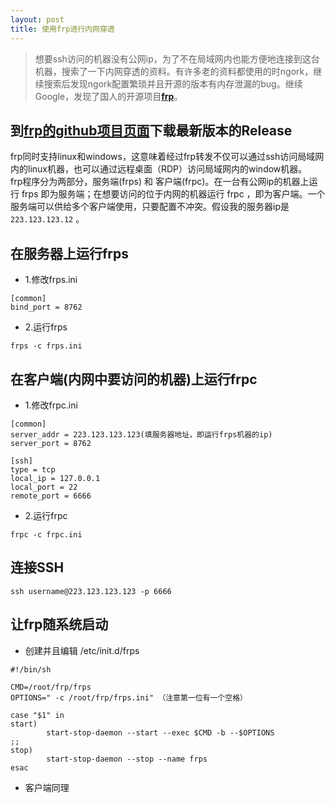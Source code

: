 ```yaml
---
layout: post
title: 使用frp进行内网穿透
---
```


> 想要ssh访问的机器没有公网ip，为了不在局域网内也能方便地连接到这台机器，搜索了一下内网穿透的资料。有许多老的资料都使用的时ngork，继续搜索后发现ngork配置繁琐并且开源的版本有内存泄漏的bug。继续Google，发现了国人的开源项目[**frp**][frp]。

## 到[frp的github项目页面][frp]下载最新版本的Release
frp同时支持linux和windows，这意味着经过frp转发不仅可以通过ssh访问局域网内的linux机器，也可以通过远程桌面（RDP）访问局域网内的window机器。  
frp程序分为两部分，服务端(frps) 和 客户端(frpc)。在一台有公网ip的机器上运行 frps 即为服务端；在想要访问的位于内网的机器运行 frpc ，即为客户端。一个服务端可以供给多个客户端使用，只要配置不冲突。假设我的服务器ip是`223.123.123.12` 。 

## 在服务器上运行frps
* 1.修改frps.ini
```
[common]
bind_port = 8762
```

* 2.运行frps
```
frps -c frps.ini
```

## 在客户端(内网中要访问的机器)上运行frpc
* 1.修改frpc.ini
```
[common]
server_addr = 223.123.123.123(填服务器地址，即运行frps机器的ip) 
server_port = 8762

[ssh]
type = tcp
local_ip = 127.0.0.1
local_port = 22
remote_port = 6666 
```

* 2.运行frpc
```
frpc -c frpc.ini
```

## 连接SSH
```
ssh username@223.123.123.123 -p 6666
```

## 让frp随系统启动
* 创建并且编辑 /etc/init.d/frps
```
#!/bin/sh

CMD=/root/frp/frps
OPTIONS=" -c /root/frp/frps.ini" （注意第一位有一个空格）

case "$1" in
start)
        start-stop-daemon --start --exec $CMD -b --$OPTIONS
;;
stop)
        start-stop-daemon --stop --name frps
esac
```

* 客户端同理




[frp]:https://github.com/fatedier/frp
